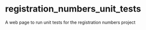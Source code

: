# registration_numbers_unit_tests
A web page to run unit tests for the registration numbers project
